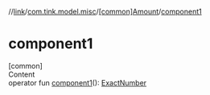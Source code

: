 //[link](../../index.md)/[com.tink.model.misc](../index.md)/[[common]Amount](index.md)/[component1](component1.md)



# component1  
[common]  
Content  
operator fun [component1](component1.md)(): [ExactNumber](../[common]-exact-number/index.md)  



